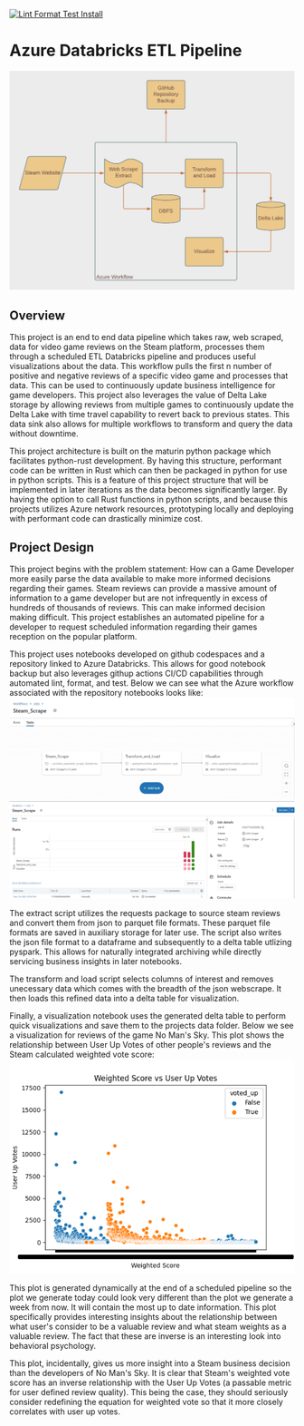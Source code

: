 [![Lint Format Test Install](https://github.com/johncoogan53/DataPipeline/actions/workflows/CICD.yaml/badge.svg)](https://github.com/johncoogan53/DataPipeline/actions/workflows/CICD.yaml)
# Azure Databricks ETL Pipeline
![Alt text](<images/Databricks ETL.png>)
## Overview
This project is an end to end data pipeline which takes raw, web scraped, data for video game reviews on the Steam platform, processes them through a scheduled ETL Databricks pipeline and produces useful visualizations about the data. This workflow pulls the first n number of positive and negative reviews of a specific video game and processes that data. This can be used to continuously update business intelligence for game developers. This project also leverages the value of Delta Lake storage by allowing reviews from multiple games to continuously update the Delta Lake with time travel capability to revert back to previous states. This data sink also allows for multiple workflows to transform and query the data without downtime. 

This project architecture is built on the maturin python package which facilitates python-rust development. By having this structure, performant code can be written in Rust which can then be packaged in python for use in python scripts. This is a feature of this project structure that will be implemented in later iterations as the data becomes significantly larger. By having the option to call Rust functions in python scripts, and because this projects utilizes Azure network resources, prototyping locally and deploying with performant code can drastically minimize cost. 

## Project Design
This project begins with the problem statement: How can a Game Developer more easily parse the data available to make more informed decisions regarding their games. Steam reviews can provide a massive amount of information to a game developer but are not infrequently in excess of hundreds of thousands of reviews. This can make informed decision making difficult. This project establishes an automated pipeline for a developer to request scheduled information regarding their games reception on the popular platform. 

This project uses notebooks developed on github codespaces and a repository linked to Azure Databricks. This allows for good notebook backup but also leverages githup actions CI/CD capabilities through automated lint, format, and test. Below we can see what the Azure workflow associated with the repository notebooks looks like:
![Alt text](images/DBETLworkflowvis.png)
![Alt text](images/DBETLworkflow.png)


The extract script utilizes the requests package to source steam reviews and convert them from json to parquet file formats. These parquet file formats are saved in auxiliary storage for later use. The script also writes the json file format to a dataframe and subsequently to a delta table utlizing pyspark. This allows for naturally integrated archiving while directly servicing business insights in later notebooks. 

The transform and load script selects columns of interest and removes unecessary data which comes with the breadth of the json webscrape. It then loads this refined data into a delta table for visualization.

Finally, a visualization notebook uses the generated delta table to perform quick visualizations and save them to the projects data folder. Below we see a visualization for reviews of the game No Man's Sky. This plot shows the relationship between User Up Votes of other people's reviews and the Steam calculated weighted vote score:
![Alt text](data_pipe/data/visualization1.png)

This plot is generated dynamically at the end of a scheduled pipeline so the plot we generate today could look very different than the plot we generate a week from now. It will contain the most up to date information. This plot specifically provides interesting insights about the relationship between what user's consider to be a valuable review and what steam weights as a valuable review. The fact that these are inverse is an interesting look into behavioral psychology.

This plot, incidentally, gives us more insight into a Steam business decision than the developers of No Man's Sky. It is clear that Steam's weighted vote score has an inverse relationship with the User Up Votes (a passable metric for user defined review quality). This being the case, they should seriously consider redefining the equation for weighted vote so that it more closely correlates with user up votes. 



